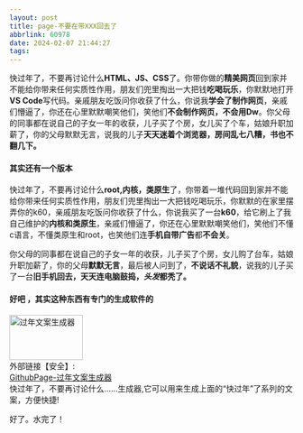 ```yaml
---
layout: post
title: page-不要在带XXX回去了
abbrlink: 60978
date: 2024-02-07 21:44:27
tags:
---
```

快过年了，不要再讨论什么**HTML、JS、CSS**了。你带你做的**精美网页**回到家并不能给你带来任何实质性作用，朋友们兜里掏出一大把钱**吃喝玩乐**，你默默地打开**VS Code**写代码。亲戚朋友吃饭问你收获了什么，你说我**学会了制作网页**，亲戚们懵逼了，你还在心里默默嘲笑他们，笑他们**不会制作网页，不会用Dw**。你父母的同事都在说自己的子女一年的收获，儿子买了个房，女儿买了个车，姑娘升职加薪了，你的父母默默无言，说我的儿子**天天迷着个浏览器，房间乱七八糟，书也不翻几下。**

#### 其实还有一个版本

快过年了，不要再讨论什么**root,内核，类原生**了，你带着一堆代码回到家并不能给你带来任何实质性作用，朋友们兜里掏出一大把钱吃喝玩乐，你默默的在家里摆弄你的k60，亲戚朋友吃饭问你收获了什么，你说我买了一台**k60**，给它刷上了我自己维护的**内核和类原生**，亲戚们懵逼了，你还在心里默默嘲笑他们，笑他们不懂c语言，不懂类原生和root，也笑他们连**手机自带广告**都**不会关**。

你父母的同事都在说自己的子女一年的收获，儿子买了个房，女儿购了台车，姑娘升职加薪了，你的父母**默默无言**，最后被人问到了，**不说话不礼貌**，说我的儿子买了一台**旧手机回去，天天连电脑鼓捣，*头发*都秃了。**

#### 好吧 ，其实这种东西有专门的生成软件的

<div class="card-item">
    <link type="text/css" rel="stylesheet" href="https://blog.awaae001.top/css/links-page.css" />
    <div class="card-thumbnail">
        <img alt="过年文案生成器" title="过年文案生成器"" decoding="async"
            src="https://pic.awaae001.top/%E7%BC%98%E7%BC%98%E5%A0%82/%E8%BF%87%E5%B9%B4%E4%BA%86%EF%BC%8C%E4%B8%8D%E8%A6%81%E5%86%8D/%E8%BF%87%E5%B9%B4%E4%BA%86.webp?x-oss-process=style/awaae001"
            class="not-shadow not-light-box" width="130" height="80">
    </div>
    <div class="card-info">
        <a class="card-links">外部链接【安全】:</a>
        <br>
        <a href="https://xkk1.github.io/NewYearIsComing/" target="_blank" class="card-title">GithubPage-过年文案生成器</a>
        <div class="card-excerpt">
            快过年了，不要再讨论什么……生成器,它可以用来生成上面的“快过年”了系列的文案，方便快捷!
        </div>
    </div>
</div>

好了。水完了！